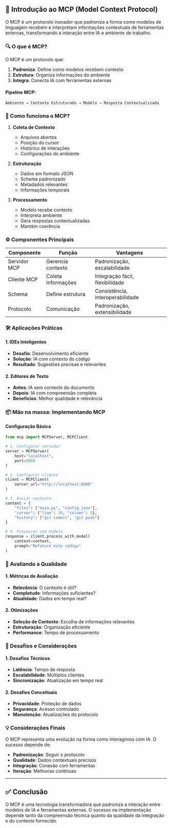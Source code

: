 ## 📍 Introdução ao MCP (Model Context Protocol)

O MCP é um protocolo inovador que padroniza a forma como modelos de linguagem recebem e interpretam informações contextuais de ferramentas externas, transformando a interação entre IA e ambiente de trabalho.

### 🔍 O que é MCP?

O MCP é um protocolo que:
1. **Padroniza**: Define como modelos recebem contexto
2. **Estrutura**: Organiza informações do ambiente
3. **Integra**: Conecta IA com ferramentas externas

#### Pipeline MCP:
```
Ambiente → Contexto Estruturado → Modelo → Resposta Contextualizada
```

### 🧪 Como funciona o MCP?

1. **Coleta de Contexto**
   - Arquivos abertos
   - Posição do cursor
   - Histórico de interações
   - Configurações do ambiente

2. **Estruturação**
   - Dados em formato JSON
   - Schema padronizado
   - Metadados relevantes
   - Informações temporais

3. **Processamento**
   - Modelo recebe contexto
   - Interpreta ambiente
   - Gera respostas contextualizadas
   - Mantém coerência

### ⚙️ Componentes Principais

| Componente | Função | Vantagens |
|------------|---------|-----------|
| Servidor MCP | Gerencia contexto | Padronização, escalabilidade |
| Cliente MCP | Coleta informações | Integração fácil, flexibilidade |
| Schema | Define estrutura | Consistência, interoperabilidade |
| Protocolo | Comunicação | Padronização, extensibilidade |

### 🛠️ Aplicações Práticas

#### 1. **IDEs Inteligentes**
- **Desafio**: Desenvolvimento eficiente
- **Solução**: IA com contexto do código
- **Resultado**: Sugestões precisas e relevantes

#### 2. **Editores de Texto**
- **Antes**: IA sem contexto do documento
- **Depois**: IA com compreensão completa
- **Benefícios**: Melhor qualidade e relevância

### 📦 Mão na massa: Implementando MCP

#### Configuração Básica

```python
from mcp import MCPServer, MCPClient

# 1. Configurar servidor
server = MCPServer(
    host="localhost",
    port=8000
)

# 2. Configurar cliente
client = MCPClient(
    server_url="http://localhost:8000"
)

# 3. Enviar contexto
context = {
    "files": ["main.py", "config.json"],
    "cursor": {"line": 10, "column": 5},
    "history": ["git commit", "git push"]
}

# 4. Processar com modelo
response = client.process_with_model(
    context=context,
    prompt="Refatore este código"
)
```

### 🔎 Avaliando a Qualidade

#### 1. **Métricas de Avaliação**
- **Relevância**: O contexto é útil?
- **Completude**: Informações suficientes?
- **Atualidade**: Dados em tempo real?

#### 2. **Otimizações**
- **Seleção de Contexto**: Escolha de informações relevantes
- **Estruturação**: Organização eficiente
- **Performance**: Tempo de processamento

### 🎯 Desafios e Considerações

#### 1. **Desafios Técnicos**
- **Latência**: Tempo de resposta
- **Escalabilidade**: Múltiplos clientes
- **Sincronização**: Atualização em tempo real

#### 2. **Desafios Conceituais**
- **Privacidade**: Proteção de dados
- **Segurança**: Acesso controlado
- **Manutenção**: Atualizações do protocolo

### 💡 Considerações Finais

O MCP representa uma evolução na forma como interagimos com IA. O sucesso depende de:

- **Padronização**: Seguir o protocolo
- **Qualidade**: Dados contextuais precisos
- **Integração**: Conexão com ferramentas
- **Iteração**: Melhorias contínuas

---

## ✅ Conclusão

O MCP é uma tecnologia transformadora que padroniza a interação entre modelos de IA e ferramentas externas. O sucesso na implementação depende tanto da compreensão técnica quanto da qualidade da integração e do contexto fornecido. 